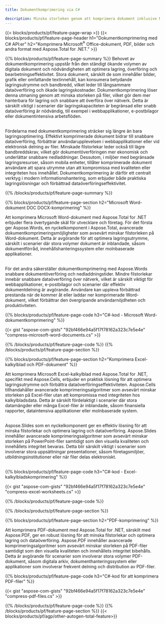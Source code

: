 ```yaml
---
title: Dokumentkomprimering via C#

description: Minska storleken genom att komprimera dokument inklusive Microsoft Word, Excel, PowerPoint, PDF och bilder via din C#-applikation. Testa kompressionsresultatet online.
---
```


{{< blocks/products/pf/feature-page-wrap >}}
{{< blocks/products/pf/feature-page-header h1="Dokumentkomprimering med C# API:er" h2="Komprimera Microsoft<sup>&reg;</sup> Office-dokument, PDF, bilder och andra format med Aspose.Total for .NET." >}}

{{% blocks/products/pf/feature-page-summary %}}
Behovet av dokumentkomprimering uppstår från den ständigt ökande volymen av digitala dokument och nödvändigheten att optimera lagring, överföring och bearbetningseffektivitet. Stora dokument, särskilt de som innehåller bilder, grafik eller omfattande textinnehåll, kan konsumera betydande lagringsutrymme och bandbredd, vilket leder till långsammare dataöverföring och ökade lagringskostnader. Dokumentkomprimering löser denna utmaning genom att minska storleken på filer, vilket gör dem mer hanterbara för lagring och snabbare att överföra över nätverk. Detta är särskilt viktigt i scenarier där lagringskapaciteten är begränsad eller snabb dataöverföring är nödvändig, till exempel i webbapplikationer, e-postbilagor eller dokumentintensiva arbetsflöden.
<br /> <br />

Fördelarna med dokumentkomprimering sträcker sig längre än bara lagringsoptimering. Effektivt komprimerade dokument bidrar till snabbare dataöverföring, förbättrar användarupplevelsen i webbapplikationer eller vid elektronisk delning av filer. Minskade filstorlekar leder också till lägre bandbreddskrav, vilket gör dokumentöverföringen mer ekonomisk och underlättar snabbare nedladdningar. Dessutom, i miljöer med begränsade lagringsresurser, såsom mobila enheter, tillåter komprimerade dokument användare att spara utrymme utan att kompromissa med kvaliteten eller integriteten hos innehållet. Dokumentkomprimering är därför ett centralt verktyg i modern informationshantering, som erbjuder både praktiska lagringslösningar och förbättrad dataöverföringseffektivitet.

{{% /blocks/products/pf/feature-page-summary  %}}

{{% blocks/products/pf/feature-page-section  h2="Microsoft Word-dokument DOC DOCX-komprimering" %}}

Att komprimera Microsoft Word-dokument med Aspose.Total for .NET erbjuder flera övertygande skäl för utvecklare och företag. För det första ger Aspose.Words, en nyckelkomponent i Aspose.Total, avancerade dokumentkomprimeringsmöjligheter som avsevärt minskar filstorleken på Word-dokument. Detta är avgörande för att optimera lagringsutrymme, särskilt i scenarier där stora volymer dokument är inblandade, såsom dokumentförråd, innehållshanteringssystem eller molnbaserade applikationer.<br /><br />

För det andra säkerställer dokumentkomprimering med Aspose.Words snabbare dokumentöverföring och nedladdningstider. Mindre filstorlekar innebär snabbare dataöverföring över nätverk, vilket är särskilt viktigt för webbapplikationer, e-postbilagor och scenarier där effektiv dokumentdelning är avgörande. Användare kan uppleva förbättrad prestanda när de kommer åt eller laddar ner komprimerade Word-dokument, vilket förbättrar den övergripande användarnöjdheten och produktiviteten.

{{% blocks/products/pf/feature-page-code h3="C#-kod - Microsoft Word-dokumentkomprimering" %}}

{{< gist "aspose-com-gists" "92bf466e94a5f17f78162a323c7e5e4e" "compress-microsoft-word-documents.cs" >}}

{{% /blocks/products/pf/feature-page-code  %}}
{{% /blocks/products/pf/feature-page-section %}}

{{% blocks/products/pf/feature-page-section  h2="Komprimera Excel-kalkylblad och PDF-dokument" %}}

Att komprimera Microsoft Excel-kalkylblad med Aspose.Total for .NET, specifikt med Aspose.Cells, erbjuder en praktisk lösning för att optimera lagringsutrymme och förbättra dataöverföringseffektiviteten. Aspose.Cells tillhandahåller avancerade komprimeringsalgoritmer som avsevärt minskar storleken på Excel-filer utan att kompromissa med integriteten hos kalkylbladsdata. Detta är särskilt fördelaktigt i scenarier där stora datamängder eller många Excel-filer är inblandade, såsom finansiella rapporter, dataintensiva applikationer eller molnbaserade system.<br /><br />

Aspose.Slides som en nyckelkomponent ger en effektiv lösning för att minska filstorlekar och optimera lagring och dataöverföring. Aspose.Slides innehåller avancerade komprimeringsalgoritmer som avsevärt minskar storleken på PowerPoint-filer samtidigt som den visuella kvaliteten och innehållets integritet bevaras. Detta blir särskilt viktigt i scenarier som involverar stora uppsättningar presentationer, såsom företagsmiljöer, utbildningsinstitutioner eller när filer delas elektroniskt.<br /><br />

{{% blocks/products/pf/feature-page-code h3="C#-kod - Excel-kalkylbladskomprimering" %}}

{{< gist "aspose-com-gists" "92bf466e94a5f17f78162a323c7e5e4e" "compress-excel-worksheets.cs" >}}

{{% /blocks/products/pf/feature-page-code  %}}

{{% /blocks/products/pf/feature-page-section %}}

{{% blocks/products/pf/feature-page-section  h2="PDF-komprimering" %}}

Att komprimera PDF-dokument med Aspose.Total for .NET, särskilt med Aspose.PDF, ger en robust lösning för att minska filstorlekar och optimera lagring och dataöverföring. Aspose.PDF innehåller avancerade komprimeringsalgoritmer som avsevärt minskar storleken på PDF-filer samtidigt som den visuella kvaliteten och innehållets integritet bibehålls. Detta är avgörande för scenarier som involverar stora volymer PDF-dokument, såsom digitala arkiv, dokumenthanteringssystem eller applikationer som involverar frekvent delning och distribution av PDF-filer. 

{{% blocks/products/pf/feature-page-code h3="C#-kod för att komprimera PDF-filer" %}}

{{< gist "aspose-com-gists" "92bf466e94a5f17f78162a323c7e5e4e" "compress-pdf-files.cs" >}}

{{% /blocks/products/pf/feature-page-code  %}}
{{% /blocks/products/pf/feature-page-section %}}
{{< blocks/products/pf/agp/other-autogen-total-feature>}}